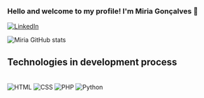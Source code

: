 ### Hello and welcome to my profile! I'm Miria Gonçalves 👋

[![LinkedIn](https://img.shields.io/badge/LinkedIn-0077B5?style=for-the-badge&logo=linkedin&logoColor=white)](https://www.linkedin.com/in/miriã-gonçalves-7621b622a/)


![Miria GitHub stats](https://github-readme-stats.vercel.app/api?username=miriarezende&show_icons=true&theme=onedark)


## Technologies in development process
<div style="display: inline-block"><br>
        <img align="center" src="https://img.shields.io/badge/HTML-239120?style=for-the-badge&logo=html5&logoColor=white" alt="HTML">
        <img align="center" src="https://img.shields.io/badge/CSS-239120?&style=for-the-badge&logo=css3&logoColor=white" alt="CSS">
        <img align="center" src="https://img.shields.io/badge/PHP-777BB4?style=for-the-badge&logo=php&logoColor=white" alt="PHP">
        <img align="center" src="https://img.shields.io/badge/Python-14354C?style=for-the-badge&logo=python&logoColor=white" alt="Python">
    </div>
